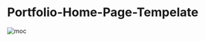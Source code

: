 # Portfolio-Home-Page-Tempelate
![moc](https://user-images.githubusercontent.com/91331117/180612704-4f5c6bef-f487-4cf6-925b-169e0b2567df.gif)

